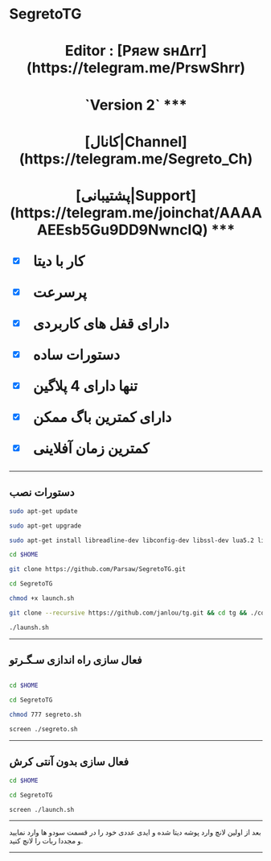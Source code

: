 # SegretoTG
<h1><p align="center"> Editor : [Pяƨw ѕн∆rr](https://telegram.me/PrswShrr)
<h1><p align="center"> `Version 2`
***
<h1><p align="center"> [کانال|Channel](https://telegram.me/Segreto_Ch)
<h1><p align="center"> [پشتیبانی|Support](https://telegram.me/joinchat/AAAAAEEsb5Gu9DD9NwncIQ)
***

- [x] کار با دیتا
- [x] پرسرعت 
- [x] دارای قفل های کاربردی 
- [x] دستورات ساده
- [x] تنها دارای 4 پلاگین
- [x] دارای کمترین باگ ممکن
- [x] کمترین زمان آفلاینی


***
## دستورات نصب
```sh
sudo apt-get update

sudo apt-get upgrade

sudo apt-get install libreadline-dev libconfig-dev libssl-dev lua5.2 liblua5.2-dev libevent-dev make unzip git redis-server g++ libjansson-dev libpython-dev expat libexpat1-dev tmux subversion

cd $HOME

git clone https://github.com/Parsaw/SegretoTG.git

cd SegretoTG

chmod +x launch.sh

git clone --recursive https://github.com/janlou/tg.git && cd tg && ./configure && make

./launsh.sh
```
***
## فعال سازی راه اندازی سـگـرتو
```sh

cd $HOME

cd SegretoTG

chmod 777 segreto.sh

screen ./segreto.sh
```
***
## فعال سازی بدون آنتی کرش
```sh 
cd $HOME

cd SegretoTG

screen ./launch.sh
```
***
بعد از اولین لانچ وارد پوشه دیتا شده و ایدی عددی خود را در قسمت سودو ها وارد نمایید و مجددا ربات را لانچ کنید.
***

